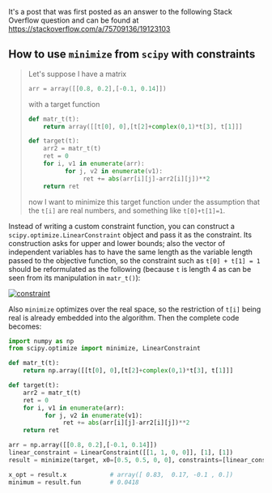 It's a post that was first posted as an answer to the following Stack Overflow question and can be found at https://stackoverflow.com/a/75709136/19123103

## How to use `minimize` from `scipy` with constraints

> Let's suppose I have a matrix
> ```python
> arr = array([[0.8, 0.2],[-0.1, 0.14]])
> ```
> with a target function
> ```python
> def matr_t(t):
>     return array([[t[0], 0],[t[2]+complex(0,1)*t[3], t[1]]]
> 
> def target(t):
>     arr2 = matr_t(t)
>     ret = 0
>     for i, v1 in enumerate(arr):
>           for j, v2 in enumerate(v1):
>                ret += abs(arr[i][j]-arr2[i][j])**2
>     return ret
> ```
> now I want to minimize this target function under the assumption that the `t[i]` are real numbers, and something like `t[0]+t[1]=1`.


Instead of writing a custom constraint function, you can construct a `scipy.optimize.LinearConstraint` object and pass it as the constraint. Its construction asks for upper and lower bounds; also the vector of independent variables has to have the same length as the variable length passed to the objective function, so the constraint such as `t[0] + t[1] = 1` should be reformulated as the following (because `t` is length 4 as can be seen from its manipulation in `matr_t()`):

[![constraint][1]][1]

Also `minimize` optimizes over the real space, so the restriction of `t[i]` being real is already embedded into the algorithm. Then the complete code becomes:
```python
import numpy as np
from scipy.optimize import minimize, LinearConstraint

def matr_t(t):
    return np.array([[t[0], 0],[t[2]+complex(0,1)*t[3], t[1]]]

def target(t):
    arr2 = matr_t(t)
    ret = 0
    for i, v1 in enumerate(arr):
          for j, v2 in enumerate(v1):
               ret += abs(arr[i][j]-arr2[i][j])**2
    return ret

arr = np.array([[0.8, 0.2],[-0.1, 0.14]])
linear_constraint = LinearConstraint([[1, 1, 0, 0]], [1], [1])
result = minimize(target, x0=[0.5, 0.5, 0, 0], constraints=[linear_constraint])

x_opt = result.x            # array([ 0.83,  0.17, -0.1 , 0.])
minimum = result.fun        # 0.0418
```

  [1]: https://i.stack.imgur.com/3farR.png